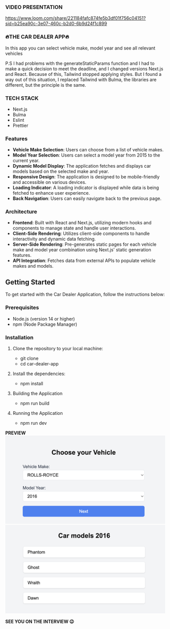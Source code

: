 ### VIDEO PRESENTATION
https://www.loom.com/share/221184fafc874fe5b3df01f756c04151?sid=b25ea90c-3e07-460c-b2d0-6b9d24f1c899

### :fire:THE CAR DEALER APP:fire:

In this app you can select vehicle make, model year and see all relevant vehicles

P.S I had problems with the generateStaticParams function and I had to make a quick decision to meet the deadline, and I changed versions Next.js and React. Because of this, Tailwind stopped applying styles. But I found a way out of this situation, I replaced Tailwind with Bulma, the libraries are different, but the principle is the same.

### TECH STACK

-   Next.js
-   Bulma
-   Eslint
-   Prettier

### Features

-   **Vehicle Make Selection**: Users can choose from a list of vehicle makes.
-   **Model Year Selection**: Users can select a model year from 2015 to the current year.
-   **Dynamic Model Display**: The application fetches and displays car models based on the selected make and year.
-   **Responsive Design**: The application is designed to be mobile-friendly and accessible on various devices.
-   **Loading Indicator**: A loading indicator is displayed while data is being fetched to enhance user experience.
-   **Back Navigation**: Users can easily navigate back to the previous page.

### Architecture

-   **Frontend**: Built with React and Next.js, utilizing modern hooks and components to manage state and handle user interactions.
-   **Client-Side Rendering**: Utilizes client-side components to handle interactivity and dynamic data fetching.
-   **Server-Side Rendering**: Pre-generates static pages for each vehicle make and model year combination using Next.js' static generation features.
-   **API Integration**: Fetches data from external APIs to populate vehicle makes and models.

## Getting Started

To get started with the Car Dealer Application, follow the instructions below:

### Prerequisites

-   Node.js (version 14 or higher)
-   npm (Node Package Manager)

### Installation

1. Clone the repository to your local machine:

    - git clone <repository-url>
    - cd car-dealer-app

2. Install the dependencies:

    - npm install

3. Building the Application

    - npm run build

4. Running the Application
    - npm run dev

**PREVIEW**
![](./public/preview.png)
![](./public/preview2.png)


**SEE YOU ON THE INTERVIEW :wink:**
